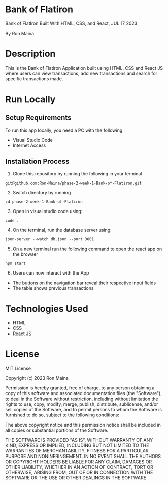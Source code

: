 # Bank of Flatiron
Bank of FlatIron Built With HTML, CSS, and React, JUL 17 2023

By Ron Maina

# Description
This is the Bank of Flatiron Application built using HTML, CSS and React JS where users can view transactions, add new transactions and search for specific transactions made.

# Run Locally
## Setup Requirements
To run this app locally, you need a PC with the following:
* Visual Studio Code
* Internet Access

## Installation Process
1. Clone this repository by running the following in your terminal
```
git@github.com:Ron-Maina/phase-2-week-1-Bank-of-Flatiron.git
```
2. Switch directory by running
```
cd phase-2-week-1-Bank-of-Flatiron
```
3. Open in visual studio code using:
```
code .
```
4. On the terminal, run the database server using:
```
json-server --watch db.json --port 3001
```
5. On a new terminal run the following command to open the react app on the browser
```
npm start
```
6. Users can now interact with the App
* The buttons on the navigation bar reveal their respective input fields
* The table shows previous transactions

# Technologies Used
* HTML
* CSS
* React JS

# License
MIT License

Copyright (c) 2023 Ron Maina

Permission is hereby granted, free of charge, to any person obtaining a copy of this software and associated documentation files (the "Software"), to deal in the Software without restriction, including without limitation the rights to use, copy, modify, merge, publish, distribute, sublicense, and/or sell copies of the Software, and to permit persons to whom the Software is furnished to do so, subject to the following conditions:

The above copyright notice and this permission notice shall be included in all copies or substantial portions of the Software.

THE SOFTWARE IS PROVIDED "AS IS", WITHOUT WARRANTY OF ANY KIND, EXPRESS OR IMPLIED, INCLUDING BUT NOT LIMITED TO THE WARRANTIES OF MERCHANTABILITY, FITNESS FOR A PARTICULAR PURPOSE AND NONINFRINGEMENT. IN NO EVENT SHALL THE AUTHORS OR COPYRIGHT HOLDERS BE LIABLE FOR ANY CLAIM, DAMAGES OR OTHER LIABILITY, WHETHER IN AN ACTION OF CONTRACT, TORT OR OTHERWISE, ARISING FROM, OUT OF OR IN CONNECTION WITH THE SOFTWARE OR THE USE OR OTHER DEALINGS IN THE SOFTWARE